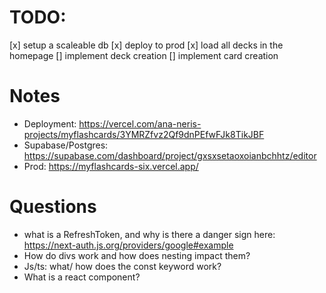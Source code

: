 # TODO:
[x] setup a scaleable db
[x] deploy to prod
[x] load all decks in the homepage
[] implement deck creation
[] implement card creation


# Notes
- Deployment: https://vercel.com/ana-neris-projects/myflashcards/3YMRZfvz2Qf9dnPEfwFJk8TikJBF   
- Supabase/Postgres: https://supabase.com/dashboard/project/gxsxsetaoxoianbchhtz/editor
- Prod: https://myflashcards-six.vercel.app/

# Questions
- what is a RefreshToken, and why is there a danger sign here: https://next-auth.js.org/providers/google#example
- How do divs work and how does nesting impact them?
- Js/ts: what/ how does the const keyword work?
- What is a react component?
